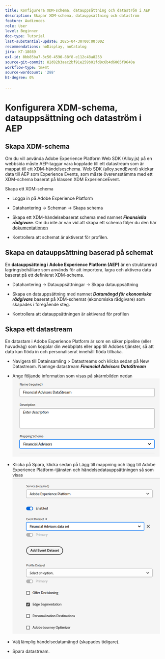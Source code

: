 ```yaml
---
title: Konfigurera XDM-schema, datauppsättning och dataström i AEP
description: Skapar XDM-schema, datauppsättning och dataström
feature: Audiences
role: User
level: Beginner
doc-type: Tutorial
last-substantial-update: 2025-04-30T00:00:00Z
recommendations: noDisplay, noCatalog
jira: KT-18089
exl-id: 8bb85ba7-3c50-4596-88f8-e112c48a8253
source-git-commit: 82d82b3aac2bf91e259b01fd8c6b4d6065f9640a
workflow-type: tm+mt
source-wordcount: '288'
ht-degree: 0%

---
```


# Konfigurera XDM-schema, datauppsättning och dataström i AEP

## Skapa XDM-schema

Om du vill använda Adobe Experience Platform Web SDK (Alloy.js) på en webbsida måste AEP-taggar vara kopplade till ett datastream som är mappat till ett XDM-händelseschema. Web SDK (alloy.sendEvent) skickar data till AEP som Experience Events, som måste överensstämma med ett XDM-schema baserat på klassen XDM ExperienceEvent.

Skapa ett XDM-schema

* Logga in på Adobe Experience Platform
* Datahantering -> Scheman -> Skapa schema

* Skapa ett XDM-händelsebaserat schema med namnet **_Finansiella rådgivare_**. Om du inte är van vid att skapa ett schema följer du den här [dokumentationen](https://experienceleague.adobe.com/sv/docs/experience-platform/xdm/tutorials/create-schema-ui)


* Kontrollera att schemat är aktiverat för profilen.

## Skapa en datauppsättning baserad på schemat

En **datauppsättning i Adobe Experience Platform (AEP)** är en strukturerad lagringsbehållare som används för att importera, lagra och aktivera data baserat på ett definierat XDM-schema.


* Datahantering -> Datauppsättningar -> Skapa datauppsättning
* Skapa en datauppsättning med namnet **_Datamängd för ekonomiska rådgivare_** baserat på XDM-schemat (ekonomiska rådgivare) som skapades i föregående steg.

* Kontrollera att datauppsättningen är aktiverad för profilen

## Skapa ett datastream

En datastam i Adobe Experience Platform är som en säker pipeline (eller huvudväg) som kopplar din webbplats eller app till Adobes tjänster, så att data kan flöda in och personaliserat innehåll flöda tillbaka.

* Navigera till Datainsamling > Datastreams och klicka sedan på New Datastream. Namnge datastream **_Financial Advisors DataStream_**

* Ange följande information som visas på skärmbilden nedan
  ![datastream](assets/datastream.png)
* Klicka på Spara, klicka sedan på Lägg till mappning och lägg till Adobe Experience Platform-tjänsten och händelsedatauppsättningen så som visas
  ![datastream-mapping](assets/datastream-service.png)

* Välj lämplig händelsedatamängd (skapades tidigare).

* Spara datastream.
